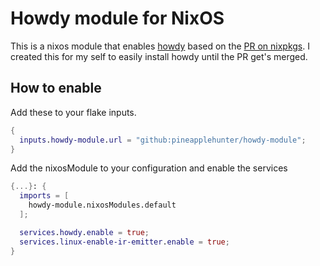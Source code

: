 # Howdy module for NixOS
This is a nixos module that enables [howdy] based on the [PR on nixpkgs](https://github.com/NixOS/nixpkgs/pull/216245).
I created this for my self to easily install howdy until the PR get's merged.

## How to enable
Add these to your flake inputs.

```nix
{
  inputs.howdy-module.url = "github:pineapplehunter/howdy-module";
}
```

Add the nixosModule to your configuration and enable the services
```nix
{...}: {
  imports = [
    howdy-module.nixosModules.default
  ];

  services.howdy.enable = true;
  services.linux-enable-ir-emitter.enable = true;
}
```


[howdy]: https://github.com/boltgolt/howdy

